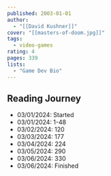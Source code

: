 ```yaml
---
published: 2003-01-01
author:
  - "[[David Kushner]]"
cover: "[[masters-of-doom.jpg]]"
tags:
  - video-games
rating: 4
pages: 339
lists:
  - "Game Dev Bio"
---
```


## Reading Journey

- 03/01/2024: Started
- 03/01/2024: 1-48
- 03/02/2024: 120
- 03/03/2024: 177
- 03/04/2024: 224
- 03/05/2024: 290
- 03/06/2024: 330
- 03/06/2024: Finished

